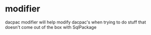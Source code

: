 modifier
========

dacpac modifier will help modify dacpac's when trying to do stuff that doesn't come out of the box with SqlPackage
